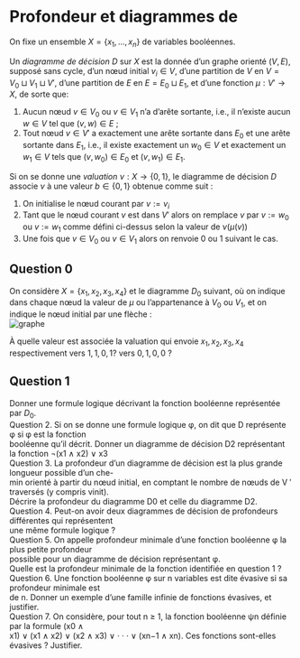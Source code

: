 # Profondeur et diagrammes de 
On fixe un ensemble $X = \{x_1, ... , x_n\}$ de variables booléennes.

Un *diagramme de décision* $D$ sur $X$ est la donnée d’un graphe orienté $(V, E)$, supposé sans cycle, d’un nœud initial $v_i \in V$, d’une partition de $V$ en $V =  V_0 \sqcup V_1 \sqcup V'$, d’une partition de $E$ en $E = E_0 \sqcup E_1$, et d’une fonction $μ : V' \to X$, de sorte que:
1) Aucun nœud  $v \in V_0$ ou $v \in V_1$ n’a d’arête sortante, i.e., il n’existe aucun $w \in V$ tel que $(v, w) \in E$ ;
2) Tout nœud $v \in V'$ a exactement une arête sortante dans $E_0$ et une arête sortante dans $E_1$, i.e., il existe exactement un $w_0 \in V$ et exactement un $w_1 \in V$ tels que $(v, w_0) \in E_0$ et $(v, w_1) \in E_1$.

Si on se donne une *valuation* $\nu :  X \to \{0, 1\}$, le diagramme de décision $D$ associe $\nu$ à une valeur $b \in \{0, 1\}$ obtenue comme suit :
1) On initialise le nœud courant par $v := v_i$
2) Tant que le nœud courant $v$ est dans $V'$ alors on remplace $v$ par $v := w_0$ ou $v := w_1$ comme défini ci-dessus selon la valeur de $\nu(μ(v))$
2) Une fois que $v\in V_0$ ou $v \in V_1$ alors on renvoie $0$ ou $1$ suivant le cas.

## Question 0
On considère $X = \{x_1, x_2, x_3, x_4\}$ et le diagramme $D_0$ suivant, où on indique dans chaque nœud la valeur de $μ$ ou l’appartenance à $V_0$ ou $V_1$, et on indique le nœud initial par une flèche :  
![graphe](https://i.postimg.cc/nrWN8ywx/Capture-d-cran-du-2023-02-05-19-08-44.png)


À quelle valeur est associée la valuation qui envoie $x_1, x_2, x_3, x_4$ respectivement vers $1, 1, 0, 1$? vers $0, 1, 0, 0$ ?

## Question 1
Donner une formule logique décrivant la fonction booléenne représentée par $D_0$.  
Question 2.  Si on se donne une formule logique  φ, on dit que  D  représente  φ  si  φ  est la fonction  
booléenne qu’il décrit. Donner un diagramme de décision  D2  représentant la fonction  ¬(x1  ∧  x2)  ∨  x3  
Question 3.  La  profondeur  d’un diagramme de décision est la plus grande longueur possible d’un che-  
min orienté à partir du nœud initial, en comptant le nombre de nœuds de  V  ′  traversés (y compris  vinit).  
Décrire la profondeur du diagramme  D0  et celle du diagramme  D2.  
Question 4.  Peut-on avoir deux diagrammes de décision de profondeurs différentes qui représentent  
une même formule logique ?  
Question 5.  On appelle  profondeur minimale  d’une fonction booléenne  φ  la plus petite profondeur  
possible pour un diagramme de décision représentant  φ.  
Quelle est la profondeur minimale de la fonction identifiée en question 1 ?  
Question 6.  Une fonction booléenne  φ  sur  n  variables est dite  évasive  si sa profondeur minimale est  
de  n. Donner un exemple d’une famille infinie de fonctions évasives, et justifier.  
Question 7.  On considère, pour tout  n  ≥  1, la fonction booléenne  ψn  définie par la formule  (x0  ∧  
x1)  ∨  (x1  ∧  x2)  ∨  (x2  ∧  x3)  ∨ · · · ∨  (xn−1  ∧  xn). Ces fonctions sont-elles évasives ? Justifier.
<!--stackedit_data:
eyJoaXN0b3J5IjpbODMxNDY0MTYzXX0=
-->
